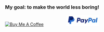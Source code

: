 ### My goal: to make the world less boring!

[![Buy Me A Coffee](https://www.buymeacoffee.com/assets/img/custom_images/orange_img.png)](https://www.buymeacoffee.com/sergemoskalenko) &nbsp;  &nbsp;  &nbsp;  &nbsp;  &nbsp;  &nbsp;   &nbsp;  &nbsp;  &nbsp;  [![Donate via PayPal](https://raw.githubusercontent.com/sergemoskalenko/I-m-looking-for-a-job-or-collaboration-as-an-iOS-Mac-OS-X-/master/PayPal.jpg)](https://www.paypal.com/donate/?hosted_button_id=UZGCQ3MNYF8QC) 


<!--
### Hi there 👋
**sergemoskalenko/sergemoskalenko** is a ✨ _special_ ✨ repository because its `README.md` (this file) appears on your GitHub profile.

Here are some ideas to get you started:

- 🔭 I’m currently working on ...
- 🌱 I’m currently learning ...
- 👯 I’m looking to collaborate on ...
- 🤔 I’m looking for help with ...
- 💬 Ask me about ...
- 📫 How to reach me: ...
- 😄 Pronouns: ...
- ⚡ Fun fact: ...
-->
